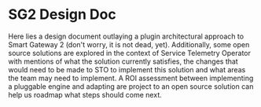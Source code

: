 # SG2 Design Doc

Here lies a design document outlaying a plugin architectural approach to Smart
Gateway 2 (don't worry, it is not dead, yet). Additionally, some open source
solutions are explored in the context of Service Telemetry Operator with
mentions of what the solution currently satisfies, the changes that would need
to be made to STO to implement this solution and what areas the team may need to
implement. A ROI assessment between implementing a pluggable engine and adapting
are project to an open source solution can help us roadmap what steps should
come next.
